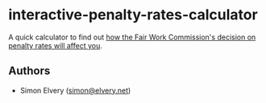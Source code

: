 interactive-penalty-rates-calculator
====================================

A quick calculator to find out [how the Fair Work Commission's decision on penalty rates will affect you](http://www.abc.net.au/news/2017-02-23/penalty-rates-calculator-hospitality-retail-food/8297070).

Authors
-------

-	Simon Elvery ([simon@elvery.net](mailto:simon@elvery.net)\)
